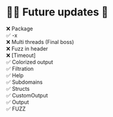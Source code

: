 # 🏊‍♀️ Future updates 👀
❌ Package <br>
✅ -x <extension> <br>
❌ Multi threads (Final boss)  <br>
❌ Fuzz in header  <br>
❌ [Timeout]  <br>
✅ Colorized output  <br>
✅ Filtration  <br>
✅ Help <br>
✅ Subdomains <br>
✅ Structs  <br>
✅ CustomOutput  <br>
✅ Output  <br>
✅ FUZZ  <br>
